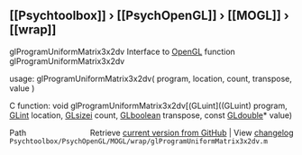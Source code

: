 ## [[Psychtoolbox]] &#8250; [[PsychOpenGL]] &#8250; [[MOGL]] &#8250; [[wrap]]

glProgramUniformMatrix3x2dv  Interface to [OpenGL](OpenGL) function glProgramUniformMatrix3x2dv  
  
usage:  glProgramUniformMatrix3x2dv( program, location, count, transpose, value )  
  
C function:  void glProgramUniformMatrix3x2dv[(GLuint]((GLuint) program, [GLint](GLint) location, [GLsizei](GLsizei) count, [GLboolean](GLboolean) transpose, const [GLdouble](GLdouble)\* value)  




<div class="code_header" style="text-align:right;">
  <span style="float:left;">Path&nbsp;&nbsp;</span> <span class="counter">Retrieve <a href=
  "https://raw.github.com/Psychtoolbox-3/Psychtoolbox-3/beta/Psychtoolbox/PsychOpenGL/MOGL/wrap/glProgramUniformMatrix3x2dv.m">current version from GitHub</a> | View <a href=
  "https://github.com/Psychtoolbox-3/Psychtoolbox-3/commits/beta/Psychtoolbox/PsychOpenGL/MOGL/wrap/glProgramUniformMatrix3x2dv.m">changelog</a></span>
</div>
<div class="code">
  <code>Psychtoolbox/PsychOpenGL/MOGL/wrap/glProgramUniformMatrix3x2dv.m</code>
</div>

